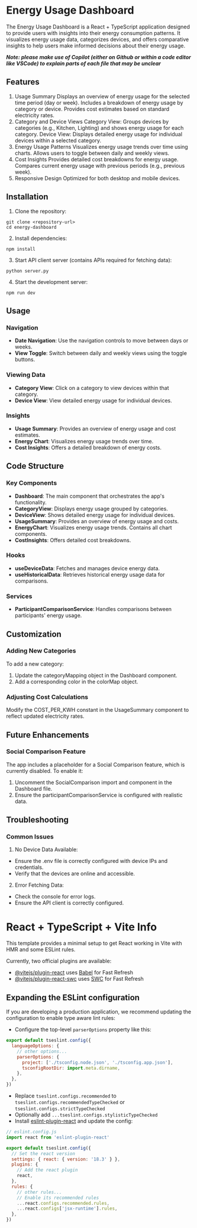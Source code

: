 # Energy Usage Dashboard
The Energy Usage Dashboard is a React + TypeScript application designed to provide users with insights into their energy consumption patterns. It visualizes energy usage data, categorizes devices, and offers comparative insights to help users make informed decisions about their energy usage.

***Note: please make use of Copilot (either on Github or within a code editor like VSCode) to explain parts of each file that may be unclear***

## Features
1. Usage Summary
Displays an overview of energy usage for the selected time period (day or week).
Includes a breakdown of energy usage by category or device.
Provides cost estimates based on standard electricity rates.
2. Category and Device Views
Category View: Groups devices by categories (e.g., Kitchen, Lighting) and shows energy usage for each category.
Device View: Displays detailed energy usage for individual devices within a selected category.
3. Energy Usage Patterns
Visualizes energy usage trends over time using charts.
Allows users to toggle between daily and weekly views.
4. Cost Insights
Provides detailed cost breakdowns for energy usage.
Compares current energy usage with previous periods (e.g., previous week).
5. Responsive Design
Optimized for both desktop and mobile devices.

## Installation
1. Clone the repository:
```
git clone <repository-url>
cd energy-dashboard
```

2. Install dependencies:
```
npm install
```

3. Start API client server (contains APIs required for fetching data):
```
python server.py
```

4. Start the development server:
```
npm run dev
```

## Usage
### Navigation
* **Date Navigation**: Use the navigation controls to move between days or weeks.
* **View Toggle**: Switch between daily and weekly views using the toggle buttons.

### Viewing Data
* **Category View**: Click on a category to view devices within that category.
* **Device View**: View detailed energy usage for individual devices.

### Insights
* **Usage Summary**: Provides an overview of energy usage and cost estimates.
* **Energy Chart**: Visualizes energy usage trends over time.
* **Cost Insights**: Offers a detailed breakdown of energy costs.

## Code Structure
### Key Components
* **Dashboard**: The main component that orchestrates the app's functionality.
* **CategoryView**: Displays energy usage grouped by categories.
* **DeviceView**: Shows detailed energy usage for individual devices.
* **UsageSummary**: Provides an overview of energy usage and costs.
* **EnergyChart**: Visualizes energy usage trends. Contains all chart components.
* **CostInsights**: Offers detailed cost breakdowns.

### Hooks
* **useDeviceData**: Fetches and manages device energy data.
* **useHistoricalData**: Retrieves historical energy usage data for comparisons.

### Services
* **ParticipantComparisonService**: Handles comparisons between participants' energy usage.

## Customization
### Adding New Categories
To add a new category:

1. Update the categoryMapping object in the Dashboard component.
2. Add a corresponding color in the colorMap object.

### Adjusting Cost Calculations
Modify the COST_PER_KWH constant in the UsageSummary component to reflect updated electricity rates.

## Future Enhancements
### Social Comparison Feature
The app includes a placeholder for a Social Comparison feature, which is currently disabled. To enable it:

1. Uncomment the SocialComparison import and component in the Dashboard file.
2. Ensure the participantComparisonService is configured with realistic data.

## Troubleshooting
### Common Issues
1. No Device Data Available:
* Ensure the .env file is correctly configured with device IPs and credentials.
* Verify that the devices are online and accessible.
2. Error Fetching Data:
* Check the console for error logs.
* Ensure the API client is correctly configured.

# React + TypeScript + Vite Info

This template provides a minimal setup to get React working in Vite with HMR and some ESLint rules.

Currently, two official plugins are available:

- [@vitejs/plugin-react](https://github.com/vitejs/vite-plugin-react/blob/main/packages/plugin-react/README.md) uses [Babel](https://babeljs.io/) for Fast Refresh
- [@vitejs/plugin-react-swc](https://github.com/vitejs/vite-plugin-react-swc) uses [SWC](https://swc.rs/) for Fast Refresh

## Expanding the ESLint configuration

If you are developing a production application, we recommend updating the configuration to enable type aware lint rules:

- Configure the top-level `parserOptions` property like this:

```js
export default tseslint.config({
  languageOptions: {
    // other options...
    parserOptions: {
      project: ['./tsconfig.node.json', './tsconfig.app.json'],
      tsconfigRootDir: import.meta.dirname,
    },
  },
})
```

- Replace `tseslint.configs.recommended` to `tseslint.configs.recommendedTypeChecked` or `tseslint.configs.strictTypeChecked`
- Optionally add `...tseslint.configs.stylisticTypeChecked`
- Install [eslint-plugin-react](https://github.com/jsx-eslint/eslint-plugin-react) and update the config:

```js
// eslint.config.js
import react from 'eslint-plugin-react'

export default tseslint.config({
  // Set the react version
  settings: { react: { version: '18.3' } },
  plugins: {
    // Add the react plugin
    react,
  },
  rules: {
    // other rules...
    // Enable its recommended rules
    ...react.configs.recommended.rules,
    ...react.configs['jsx-runtime'].rules,
  },
})
```
